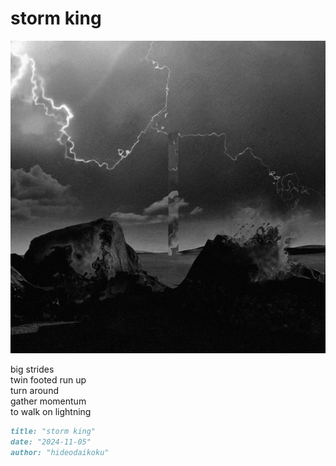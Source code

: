 # storm king
![storm king](images/storm%20king.jpeg)

big strides<br/>
twin footed run up<br/>
turn around<br/>
gather momentum<br/>
to walk on lightning

```markdown
title: "storm king"
date: "2024-11-05"
author: "hideodaikoku"
```